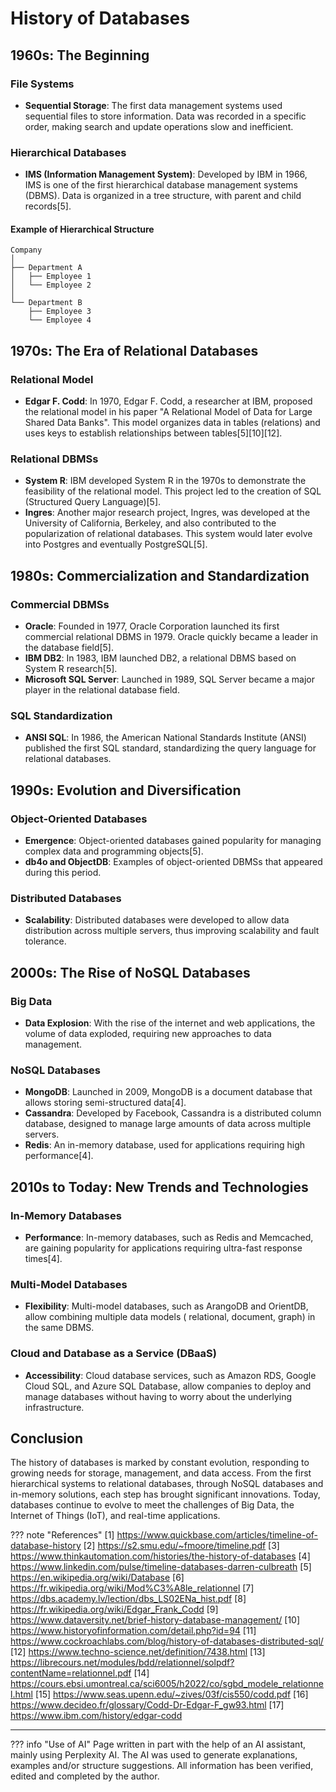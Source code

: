 # History of Databases

## 1960s: The Beginning

### File Systems

- **Sequential Storage**: The first data management systems used sequential files to store information. Data was
  recorded in a specific order, making search and update operations slow and inefficient.

### Hierarchical Databases

- **IMS (Information Management System)**: Developed by IBM in 1966, IMS is one of the first hierarchical database
  management systems (DBMS). Data is organized in a tree structure, with parent and child records[5].

#### Example of Hierarchical Structure

```
Company
│
├── Department A
│   ├── Employee 1
│   └── Employee 2
│
└── Department B
    ├── Employee 3
    └── Employee 4
```

## 1970s: The Era of Relational Databases

### Relational Model

- **Edgar F. Codd**: In 1970, Edgar F. Codd, a researcher at IBM, proposed the relational model in his paper "A
  Relational Model of Data for Large Shared Data Banks". This model organizes data in tables (relations) and uses keys
  to establish relationships between tables[5][10][12].

### Relational DBMSs

- **System R**: IBM developed System R in the 1970s to demonstrate the feasibility of the relational model. This project
  led to the creation of SQL (Structured Query Language)[5].
- **Ingres**: Another major research project, Ingres, was developed at the University of California, Berkeley, and also
  contributed to the popularization of relational databases. This system would later evolve into Postgres and eventually
  PostgreSQL[5].

## 1980s: Commercialization and Standardization

### Commercial DBMSs

- **Oracle**: Founded in 1977, Oracle Corporation launched its first commercial relational DBMS in 1979. Oracle quickly
  became a leader in the database field[5].
- **IBM DB2**: In 1983, IBM launched DB2, a relational DBMS based on System R research[5].
- **Microsoft SQL Server**: Launched in 1989, SQL Server became a major player in the relational database field.

### SQL Standardization

- **ANSI SQL**: In 1986, the American National Standards Institute (ANSI) published the first SQL standard,
  standardizing the query language for relational databases.

## 1990s: Evolution and Diversification

### Object-Oriented Databases

- **Emergence**: Object-oriented databases gained popularity for managing complex data and programming objects[5].
- **db4o and ObjectDB**: Examples of object-oriented DBMSs that appeared during this period.

### Distributed Databases

- **Scalability**: Distributed databases were developed to allow data distribution across multiple servers, thus
  improving scalability and fault tolerance.

## 2000s: The Rise of NoSQL Databases

### Big Data

- **Data Explosion**: With the rise of the internet and web applications, the volume of data exploded, requiring new
  approaches to data management.

### NoSQL Databases

- **MongoDB**: Launched in 2009, MongoDB is a document database that allows storing semi-structured data[4].
- **Cassandra**: Developed by Facebook, Cassandra is a distributed column database, designed to manage large amounts of
  data across multiple servers.
- **Redis**: An in-memory database, used for applications requiring high performance[4].

## 2010s to Today: New Trends and Technologies

### In-Memory Databases

- **Performance**: In-memory databases, such as Redis and Memcached, are gaining popularity for applications requiring
  ultra-fast response times[4].

### Multi-Model Databases

- **Flexibility**: Multi-model databases, such as ArangoDB and OrientDB, allow combining multiple data models (
  relational, document, graph) in the same DBMS.

### Cloud and Database as a Service (DBaaS)

- **Accessibility**: Cloud database services, such as Amazon RDS, Google Cloud SQL, and Azure SQL Database, allow
  companies to deploy and manage databases without having to worry about the underlying infrastructure.

## Conclusion

The history of databases is marked by constant evolution, responding to growing needs for storage, management, and data
access. From the first hierarchical systems to relational databases, through NoSQL databases and in-memory solutions,
each step has brought significant innovations. Today, databases continue to evolve to meet the challenges of Big Data,
the Internet of Things (IoT), and real-time applications.

??? note "References"
    [1] https://www.quickbase.com/articles/timeline-of-database-history
    [2] https://s2.smu.edu/~fmoore/timeline.pdf
    [3] https://www.thinkautomation.com/histories/the-history-of-databases
    [4] https://www.linkedin.com/pulse/timeline-databases-darren-culbreath
    [5] https://en.wikipedia.org/wiki/Database
    [6] https://fr.wikipedia.org/wiki/Mod%C3%A8le_relationnel
    [7] https://dbs.academy.lv/lection/dbs_LS02ENa_hist.pdf
    [8] https://fr.wikipedia.org/wiki/Edgar_Frank_Codd
    [9] https://www.dataversity.net/brief-history-database-management/
    [10] https://www.historyofinformation.com/detail.php?id=94
    [11] https://www.cockroachlabs.com/blog/history-of-databases-distributed-sql/
    [12] https://www.techno-science.net/definition/7438.html
    [13] https://librecours.net/modules/bdd/relationnel/solpdf?contentName=relationnel.pdf
    [14] https://cours.ebsi.umontreal.ca/sci6005/h2022/co/sgbd_modele_relationnel.html
    [15] https://www.seas.upenn.edu/~zives/03f/cis550/codd.pdf
    [16] https://www.decideo.fr/glossary/Codd-Dr-Edgar-F_gw93.html
    [17] https://www.ibm.com/history/edgar-codd




---------------

??? info "Use of AI"
    Page written in part with the help of an AI assistant, mainly using Perplexity AI. The AI was used to generate
    explanations, examples and/or structure suggestions. All information has been verified, edited and completed by the
    author.
